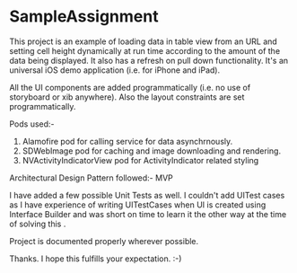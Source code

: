 # SampleAssignment

This project is an example of loading data in table view from an URL and setting cell height dynamically at run time according to the amount of the data being displayed. It also has a refresh on pull down functionality. It's an universal iOS demo application (i.e. for iPhone and iPad).

All the UI components are added programmatically (i.e. no use of storyboard or xib anywhere). Also the layout constraints are set programmatically.

Pods used:- 
1. Alamofire pod for calling service for data asynchrnously. 
2. SDWebImage pod for caching and image downloading and rendering. 
3. NVActivityIndicatorView pod for ActivityIndicator related styling

Architectural Design Pattern followed:- 
MVP 

I have added a few possible Unit Tests as well. I couldn't add UITest cases as I have experience of writing UITestCases when UI is created using Interface Builder and was short on time to learn it the other way at the time of solving this .

Project is documented properly wherever possible. 

Thanks. I hope this fulfills your expectation. :-)
